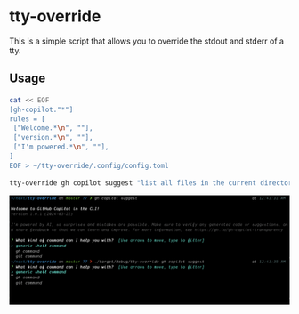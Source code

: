 # tty-override

This is a simple script that allows you to override the stdout and stderr of a tty.

## Usage

```sh
cat << EOF
[gh-copilot."*"]
rules = [
 ["Welcome.*\n", ""],
 ["version.*\n", ""],
 ["I'm powered.*\n", ""],
]
EOF > ~/tty-override/.config/config.toml
```

```sh
tty-override gh copilot suggest "list all files in the current directory"
```

![Output](image.png)
